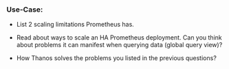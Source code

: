 ### Use-Case:

- List 2 scaling limitations Prometheus has.

- Read about ways to scale an HA Prometheus deployment. Can you think about problems it
  can manifest when querying data (global query view)?

- How Thanos solves the problems you listed in the previous questions?
